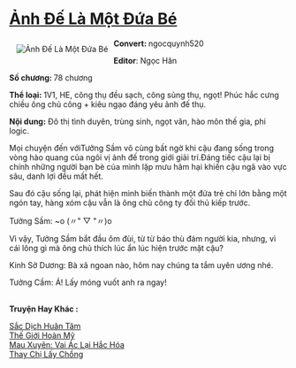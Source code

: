 <a href="https://utruyen.com/anh-de-la-mot-dua-be/19077/" title="Ảnh Đế Là Một Đứa Bé"><h1>Ảnh Đế Là Một Đứa Bé</h1></a><div style="display:table"><img align="right" style="float: left; padding: 10px;" src="https://utruyen.com/images/story/200x260/anh-de-la-mot-dua-be.jpg" alt="Ảnh Đế Là Một Đứa Bé"><b>Convert: </b>ngocquynh520<p></p><b>Editor</b>: Ngọc Hân<p></p><b>Số chương: </b>78 chương<p></p><b>Thể loại: </b>1V1, HE, công thụ đều sạch, công sủng thụ, ngọt! Phúc hắc cưng chiều ông chủ công + kiêu ngạo đáng yêu ảnh đế thụ.<p></p><b>Nội dung:</b> Đô thị tình duyên, trùng sinh, ngọt văn, hào môn thế gia, phi logic.<p></p>Mọi chuyện đến vớiTưởng Sầm vô cùng bất ngờ khi cậu đang sống trong vòng hào quang của ngôi vị ảnh đế trong giới giải trí.Đáng tiếc cậu lại bị chính những người bạn bè của mình lặp mưu hãm hại khiến cậu ngã vào vực sâu, danh lợi đều mất hết.<p></p>Sau đó cậu sống lại, phát hiện mình biến thành một đứa trẻ chỉ lớn bằng một ngón tay, hàng xóm cậu vẫn là ông chủ công ty đối thủ kiếp trước.<p></p>Tưởng Sầm: ~o (〃" ▽ "〃)o<p></p>Vì vậy, Tưởng Sầm bắt đầu ôm đùi, từ từ báo thù đám người kia, nhưng, vì cái lông gì mà ông chủ thích lúc ẩn lúc hiện trước mặt cậu?<p></p>Kinh Sở Dương: Bà xã ngoan nào, hôm nay chúng ta tắm uyên ương nhé.<p></p>Tưởng Cầm: Á! Lấy móng vuốt anh ra ngay!</div><p><br><b>Truyện Hay Khác :</b></p><a href="https://utruyen.com/sac-dich-huan-tam/21093/" alt="Sắc Dịch Huân Tâm">Sắc Dịch Huân Tâm</a><br/><a href="https://github.com/quanluxury/truyenhot/tree/master/truyenhay/13503/" alt="Thế Giới Hoàn Mỹ">Thế Giới Hoàn Mỹ</a><br/><a href="https://truyenhot2020.wordpress.com/2019/12/11/mau-xuyen-vai-ac-lai-hac-hoa/" alt="Mau Xuyên: Vai Ác Lại Hắc Hóa">Mau Xuyên: Vai Ác Lại Hắc Hóa</a><br/><a href="https://www.flickr.com/photos/183745219@N08/48682590782/" alt="Thay Chị Lấy Chồng">Thay Chị Lấy Chồng</a><br/>